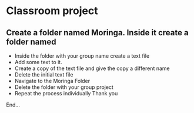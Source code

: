# Classroom project

## Create a folder named Moringa. Inside it create a folder named <your group name>
* Inside the folder with your group name create a text file
* Add some text to it.
* Create a copy of the text file and give the copy a different name
* Delete the initial text file
* Navigate to the Moringa Folder
* Delete the folder with your group project
* Repeat the process individually
Thank you

End...
